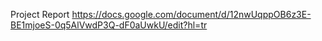 Project Report 
https://docs.google.com/document/d/12nwUqppOB6z3E-BE1mjoeS-0q5AlVwdP3Q-dF0aUwkU/edit?hl=tr
